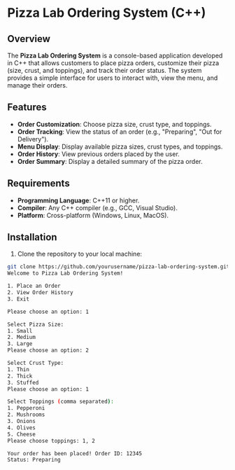 # Pizza Lab Ordering System (C++)

## Overview

The **Pizza Lab Ordering System** is a console-based application developed in C++ that allows customers to place pizza orders, customize their pizza (size, crust, and toppings), and track their order status. The system provides a simple interface for users to interact with, view the menu, and manage their orders.

## Features

- **Order Customization**: Choose pizza size, crust type, and toppings.
- **Order Tracking**: View the status of an order (e.g., "Preparing", "Out for Delivery").
- **Menu Display**: Display available pizza sizes, crust types, and toppings.
- **Order History**: View previous orders placed by the user.
- **Order Summary**: Display a detailed summary of the pizza order.

## Requirements

- **Programming Language**: C++11 or higher.
- **Compiler**: Any C++ compiler (e.g., GCC, Visual Studio).
- **Platform**: Cross-platform (Windows, Linux, MacOS).

## Installation

1. Clone the repository to your local machine:

```bash
git clone https://github.com/yourusername/pizza-lab-ordering-system.git
Welcome to Pizza Lab Ordering System!

1. Place an Order
2. View Order History
3. Exit

Please choose an option: 1

Select Pizza Size:
1. Small
2. Medium
3. Large
Please choose an option: 2

Select Crust Type:
1. Thin
2. Thick
3. Stuffed
Please choose an option: 1

Select Toppings (comma separated):
1. Pepperoni
2. Mushrooms
3. Onions
4. Olives
5. Cheese
Please choose toppings: 1, 2

Your order has been placed! Order ID: 12345
Status: Preparing
